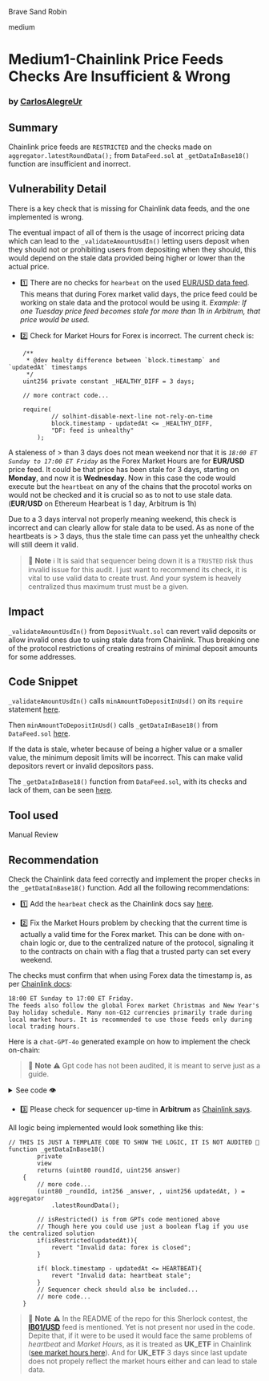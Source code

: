 Brave Sand Robin

medium

# Medium1-Chainlink Price Feeds Checks Are Insufficient & Wrong


### by [CarlosAlegreUr](https://github.com/CarlosAlegreUr)

## Summary

Chainlink price feeds are `RESTRICTED` and the checks made on `aggregator.latestRoundData();` from `DataFeed.sol` at `_getDataInBase18()` function are insufficient and inorrect.

## Vulnerability Detail

There is a key check that is missing for Chainlink data feeds, and the one implemented is wrong.

The eventual impact of all of them is the usage of incorrect pricing data which can lead to the `_validateAmountUsdIn()` letting users deposit when they should not or prohibiting users from depositing when they should, this would depend on the stale data provided being higher or lower than the actual price.

- 1️⃣ There are no checks for `hearbeat` on the used [EUR/USD data feed](https://docs.chain.link/data-feeds/price-feeds/addresses?network=ethereum&page=1&search=EUR%2FUSD). This means that during Forex market valid days, the price feed could be working on stale data and the protocol would be using it. _Example: If one Tuesday price feed becomes stale for more than 1h in Arbitrum, that price would be used._

- 2️⃣ Check for Market Hours for Forex is incorrect. The current check is:
 
```solidity
    /**
     * @dev healty difference between `block.timestamp` and `updatedAt` timestamps
     */
    uint256 private constant _HEALTHY_DIFF = 3 days;

    // more contract code...

    require(
            // solhint-disable-next-line not-rely-on-time
            block.timestamp - updatedAt <= _HEALTHY_DIFF,
            "DF: feed is unhealthy"
        );
```

A staleness of > than 3 days does not mean weekend nor that it is _`18:00 ET Sunday to 17:00 ET Friday`_ as the Forex Market Hours are for **EUR/USD** price feed. It could be that price has been stale for 3 days, starting on **Monday**, and now it is **Wednesday**. Now in this case the code would execute but the `heartbeat` on any of the chains that the procotol works on would not be checked and it is crucial so as to not to use stale data. (**EUR/USD** on Ethereum Hearbeat is 1 day, Arbitrum is 1h) 

Due to a 3 days interval not properly meaning weekend, this check is incorrect and can clearly allow for stale data to be used. As as none of the heartbeats is > 3 days, thus the stale time can pass yet the unhealthy check will still deem it valid.

> 📘 **Note** ℹ️ It is said that sequencer being down it is a `TRUSTED` risk thus invalid issue for this audit. I just want to recommend its check, it is vital to use valid data to create trust. And your system is heavely centralized thus maximum trust must be a given.

## Impact

`_validateAmountUsdIn()` from `DepositVualt.sol` can revert valid deposits or allow invalid ones due to using stale data from Chainlink. Thus breaking one of the protocol restrictions of creating restrains of minimal deposit amounts for some addresses.

## Code Snippet

`_validateAmountUsdIn()` calls `minAmountToDepositInUsd()` on its `require` statement [here](https://github.com/sherlock-audit/2024-05-midas/blob/main/midas-contracts/contracts/DepositVault.sol#L161).

Then `minAmountToDepositInUsd()` calls `_getDataInBase18()` from `DataFeed.sol` [here](https://github.com/sherlock-audit/2024-05-midas/blob/main/midas-contracts/contracts/DepositVault.sol#L139).

If the data is stale, wheter because of being a higher value or a smaller value, the minimum deposit limits will be incorrect. This can make valid depositors revert or invalid depositors pass.

The `_getDataInBase18()` function from `DataFeed.sol`, with its checks and lack of them, can be seen [here](https://github.com/sherlock-audit/2024-05-midas/blob/main/midas-contracts/contracts/feeds/DataFeed.sol#L64).

## Tool used

Manual Review

## Recommendation

Check the Chainlink data feed correctly and implement the proper checks in the `_getDataInBase18()` function. Add all the following recommendations:

- 1️⃣ Add the `hearbeat` check as the Chainlink docs say [here](https://docs.chain.link/data-feeds#check-the-timestamp-of-the-latest-answer).

- 2️⃣ Fix the Market Hours problem by checking that the current time is actually a valid time for the Forex market. This can be done with on-chain logic or, due to the centralized nature of the protocol, signaling it to the contracts on chain with a flag that a trusted party can set every weekend.

The checks must confirm that when using Forex data the timestamp is, as per [Chainlink docs](https://docs.chain.link/data-feeds/selecting-data-feeds#market-hours):

```text
18:00 ET Sunday to 17:00 ET Friday.
The feeds also follow the global Forex market Christmas and New Year's Day holiday schedule. Many non-G12 currencies primarily trade during local market hours. It is recommended to use those feeds only during local trading hours.
```

Here is a `chat-GPT-4o` generated example on how to implement the check on-chain:

> 🚧 **Note** ⚠️ Gpt code has not been audited, it is meant to serve just as a guide.

<details> <summary> See code 👁️ </summary>

```solidity
// SPDX-License-Identifier: MIT
pragma solidity ^0.8.0;

contract ForexTimeCheck {

    // Converts a timestamp to the corresponding day of the week (0 = Sunday, 1 = Monday, ..., 6 = Saturday)
    function getDayOfWeek(uint256 timestamp) public pure returns (uint8) {
        return uint8((timestamp / 86400 + 4) % 7); // 86400 seconds in a day, 4 because 1970-01-01 was a Thursday
    }

    // Converts a timestamp to the year, month, and day
    function getYearMonthDay(uint256 timestamp) public pure returns (uint16 year, uint8 month, uint8 day) {
        int __days = int(timestamp / 86400);

        int L = __days + 68569 + 2440588;
        int N = (4 * L) / 146097;
        L = L - (146097 * N + 3) / 4;
        int _year = (4000 * (L + 1)) / 1461001;
        L = L - (1461 * _year) / 4 + 31;
        int _month = (80 * L) / 2447;
        int _day = L - (2447 * _month) / 80;
        L = _month / 11;
        _month = _month + 2 - 12 * L;
        _year = 100 * (N - 49) + _year + L;

        year = uint16(_year);
        month = uint8(_month);
        day = uint8(_day);
    }

    // Check if the timestamp is within the restricted time range
    function isWithinRestrictedTime(uint256 timestamp) public pure returns (bool) {
        uint8 dayOfWeek = getDayOfWeek(timestamp);
        uint256 timeOfDay = timestamp % 86400; // number of seconds since midnight UTC

        // Convert times to seconds since midnight
        uint256 sundayStart = 23 * 3600; // 23:00 UTC on Sunday
        uint256 fridayEnd = 22 * 3600; // 22:00 UTC on Friday

        // Check if it's Sunday and after 23:00 UTC
        if (dayOfWeek == 0 && timeOfDay >= sundayStart) {
            return true;
        }

        // Check if it's Friday and before 22:00 UTC
        if (dayOfWeek == 5 && timeOfDay < fridayEnd) {
            return true;
        }

        // Check if it's Monday to Thursday (1 to 4)
        if (dayOfWeek >= 1 && dayOfWeek <= 4) {
            return true;
        }

        return false;
    }

    // Check if the date is a holiday (Christmas or New Year's Day)
    function isHoliday(uint256 timestamp) public pure returns (bool) {
        (uint16 year, uint8 month, uint8 day) = getYearMonthDay(timestamp);
        // Check for Christmas (December 25) and New Year's Day (January 1)
        if ((month == 12 && day == 25) || (month == 1 && day == 1)) {
            return true;
        }
        return false;
    }

    // Main function to check if the timestamp falls within restricted time or holiday
    function isRestricted(uint256 timestamp) public pure returns (bool) {
        if (isHoliday(timestamp)) {
            return true;
        }
        return isWithinRestrictedTime(timestamp);
    }
}
```

</details>

- 3️⃣ Please check for sequencer up-time in **Arbitrum** as [Chainlink says](https://docs.chain.link/data-feeds/l2-sequencer-feeds).

All logic being implemented would look something like this:

```solidity
// THIS IS JUST A TEMPLATE CODE TO SHOW THE LOGIC, IT IS NOT AUDITED 🔴
function _getDataInBase18()
        private
        view
        returns (uint80 roundId, uint256 answer)
    {
        // more code...
        (uint80 _roundId, int256 _answer, , uint256 updatedAt, ) = aggregator
            .latestRoundData();

        // isRestricted() is from GPTs code mentioned above
        // Though here you could use just a boolean flag if you use the centralized solution
        if(isRestricted(updatedAt)){
            revert "Invalid data: forex is closed";
        }

        if( block.timestamp - updatedAt <= HEARTBEAT){
            revert "Invalid data: heartbeat stale";
        }
        // Sequencer check should also be included...
        // more code...
    }
```

> 🚧 **Note** ⚠️ In the README of the repo for this Sherlock contest, the [**IB01/USD**](https://docs.chain.link/data-feeds/price-feeds/addresses?network=ethereum&page=1&search=IB01) feed is mentioned. Yet is not present nor used in the code. Depite that, if it were to be used it would face the same problems of _heartbeat_ and _Market Hours_, as it is treated as **UK_ETF** in Chainlink ([see market hours here](https://docs.chain.link/data-feeds/selecting-data-feeds#market-hours)). And for **UK_ETF** 3 days since last update does not propely reflect the market hours either and can lead to stale data. 
